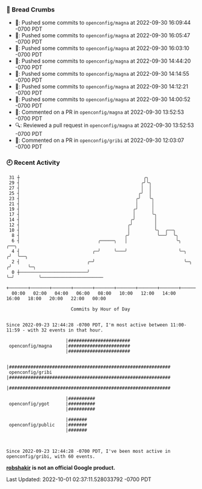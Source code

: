 ### 🍞 Bread Crumbs

 * 🚢: Pushed some commits to `openconfig/magna` at 2022-09-30 16:09:44 -0700 PDT
 * 🚢: Pushed some commits to `openconfig/magna` at 2022-09-30 16:05:47 -0700 PDT
 * 🚢: Pushed some commits to `openconfig/magna` at 2022-09-30 16:03:10 -0700 PDT
 * 🚢: Pushed some commits to `openconfig/magna` at 2022-09-30 14:44:20 -0700 PDT
 * 🚢: Pushed some commits to `openconfig/magna` at 2022-09-30 14:14:55 -0700 PDT
 * 🚢: Pushed some commits to `openconfig/magna` at 2022-09-30 14:12:21 -0700 PDT
 * 🚢: Pushed some commits to `openconfig/magna` at 2022-09-30 14:00:52 -0700 PDT
 * 💬: Commented on a PR in  `openconfig/magna` at 2022-09-30 13:52:53 -0700 PDT
 * 🔍: Reviewed a pull request in  `openconfig/magna` at 2022-09-30 13:52:53 -0700 PDT
 * 💬: Commented on a PR in  `openconfig/gribi` at 2022-09-30 12:03:07 -0700 PDT

### 🕘 Recent Activity
```
 31 ┼                                              ╭╮
 29 ┤                                             ╭╯╰╮
 27 ┤                                             │  │
 25 ┤                                            ╭╯  │
 23 ┤                                           ╭╯   ╰╮
 21 ┤                                           │     │
 19 ┤                                          ╭╯     │
 17 ┤                                          │      ╰╮
 14 ┤                                         ╭╯       │
 12 ┤                                        ╭╯        │
 10 ┤                                        │         ╰╮  ╭──╮
  8 ┤                                       ╭╯          ╰──╯  ╰╮
  6 ┤                             ╭─────╮   │                  ╰╮       ╭──╮
  4 ┤                           ╭─╯     ╰───╯                   ╰─╮    ╭╯  ╰──╮
  2 ┤                         ╭─╯                                 ╰─╮ ╭╯      ╰─╮
  0 ┼─────────────────────────╯                                     ╰─╯         ╰───────────────────────
    +───────+───────+───────+───────+───────+───────+───────+───────+───────+───────+───────+───────+────
  00:00   02:00   04:00   06:00   08:00   10:00   12:00   14:00   16:00   18:00   20:00   22:00   00:00   

						Commits by Hour of Day


Since 2022-09-23 12:44:28 -0700 PDT, I'm most active between 11:00-11:59 - with 32 events in that hour.

```



```
                      |#######################
 openconfig/magna     |#######################
                      |#######################

                      |############################################################
 openconfig/gribi     |############################################################
                      |############################################################

                      |##########
 openconfig/ygot      |##########
                      |##########

                      |#######
 openconfig/public    |#######
                      |#######



Since 2022-09-23 12:44:28 -0700 PDT, I've been most active in openconfig/gribi, with 60 events.

```
**[robshakir](mailto:robjs@google.com) is not an official Google product.**  


Last Updated: 2022-10-01 02:37:11.528033792 -0700 PDT
